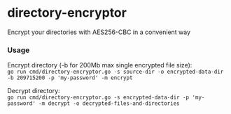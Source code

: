 # directory-encryptor

Encrypt your directories with AES256-CBC in a convenient way

### Usage

Encrypt directory (-b for 200Mb max single encrypted file size):  
`go run cmd/directory-encryptor.go -s source-dir -o encrypted-data-dir -b 209715200 -p 'my-password' -m encrypt`

Decrypt directory:  
`go run cmd/directory-encryptor.go -s encrypted-data-dir -p 'my-password' -m decrypt -o decrypted-files-and-directories`
